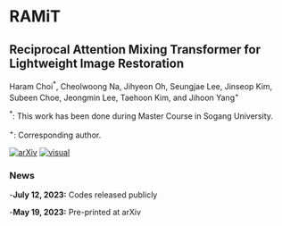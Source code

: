 # RAMiT

## Reciprocal Attention Mixing Transformer for Lightweight Image Restoration
Haram Choi<sup>*</sup>, Cheolwoong Na, Jihyeon Oh, Seungjae Lee, Jinseop Kim, Subeen Choe, Jeongmin Lee, Taehoon Kim, and Jihoon Yang<sup>+</sup>

<sup>*</sup>: This work has been done during Master Course in Sogang University.

<sup>+</sup>: Corresponding author.

[![arXiv](https://img.shields.io/badge/arXiv-Paper-00E600)](https://arxiv.org/abs/2305.11474)
[![visual](https://img.shields.io/badge/Visual-Results-FF5050)](https://github.com/rami0205/RAMiT)

### News
-**July 12, 2023:** Codes released publicly

-**May 19, 2023:** Pre-printed at arXiv
